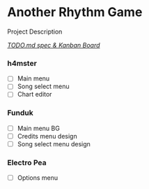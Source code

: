 # Another Rhythm Game

Project Description

<em>[TODO.md spec & Kanban Board](https://bit.ly/3fCwKfM)</em>

### h4mster

- [ ] Main menu  
- [ ] Song select menu  
- [ ] Chart editor  

### Funduk

- [ ] Main menu BG  
- [ ] Credits menu design  
- [ ] Song select menu design  

### Electro Pea

- [ ] Options menu  
